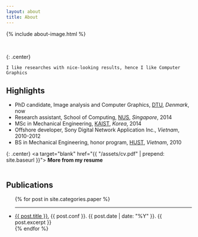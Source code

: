 ```yaml
---
layout: about
title: About
---
```


<!-- <br> -->

{% include about-image.html %}

<br>

{: .center}
~~~
I like researches with nice-looking results, hence I like Computer Graphics
~~~


## Highlights
* PhD candidate, Image analysis and Computer Graphics, [DTU][DTU], *Denmark*, now
* Research assistant, School of Computing, [NUS][NUS], *Singapore*, 2014
* MSc in Mechanical Engineering, [KAIST][Kaist], *Korea*, 2014
* Offshore developer, Sony Digital Network Application Inc., *Vietnam*, 2010-2012
* BS in Mechanical Engineering, honor program, [HUST][Hust], *Vietnam*, 2010


{: .center}
<a target="blank" href="{{ "/assets/cv.pdf" | prepend: site.baseurl }}"> **More from my resume** </a>
<br>
<br>


## Publications
<ul class="paper-list">
  {% for post in site.categories.paper %}
  <hr>
    <li>
      <a class="link" href="{{ post.url | prepend: site.baseurl }}">{{ post.title }}</a>,
      <span class="meta"> {{ post.conf }}. </span>
      <span class="meta"> {{ post.date | date: "%Y" }}. </span>
      {{ post.excerpt }}
    </li>
  {% endfor %}
</ul>

[DTU]: http://www.dtu.dk
[Kaist]: http://www.kaist.edu/html/en/index.html
[Hust]: http://en.hust.edu.vn/home
[NUS]: http://www.nus.edu.sg
[cv]: /assets/cv.pdf
